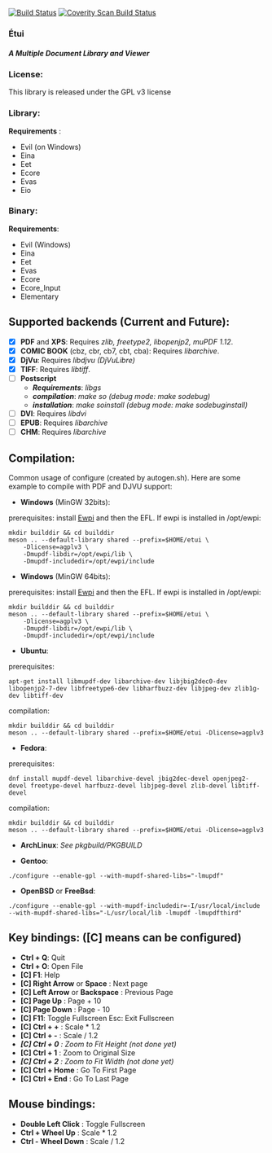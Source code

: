 [![Build Status](https://travis-ci.org/vtorri/etui.svg?branch=master)](https://travis-ci.org/vtorri/etui)
<a href="https://scan.coverity.com/projects/vtorri-etui">
<img alt="Coverity Scan Build Status" src="https://scan.coverity.com/projects/13637/badge.svg"/></a>

### Étui 
##### A Multiple Document Library and Viewer

### License:

This library is released under the GPL v3 license

### Library:


**Requirements** :

  - Evil (on Windows)
  - Eina
  - Eet
  - Ecore
  - Evas
  - Eio

### Binary:

 **Requirements**:
  - Evil (Windows)
  - Eina
  - Eet
  - Evas
  - Ecore
  - Ecore_Input
  - Elementary

## Supported backends (Current and Future):

- [x] **PDF** and **XPS**: Requires *zlib, freetype2, libopenjp2, muPDF 1.12*.
- [x] **COMIC BOOK** (cbz, cbr, cb7, cbt, cba): Requires *libarchive*.
- [x] **DjVu**: Requires *libdjvu (DjVuLibre)*
- [x] **TIFF**: Requires *libtiff*.
- [ ] **Postscript**
	- ***Requirements***: *libgs*
	- ***compilation***: *make so (debug mode: make sodebug)*
	- ***installation***: *make soinstall (debug mode: make sodebuginstall)*
- [ ] **DVI**: Requires *libdvi*
- [ ] **EPUB**: Requires *libarchive*
- [ ] **CHM**: Requires *libarchive*

## Compilation:

Common usage of configure (created by autogen.sh). Here are some example to compile with PDF and DJVU support:

- **Windows** (MinGW 32bits):

prerequisites: install [Ewpi](https://github.com/vtorri/ewpi) and then the EFL. If ewpi is installed in /opt/ewpi:

```
mkdir builddir && cd builddir
meson .. --default-library shared --prefix=$HOME/etui \
    -Dlicense=agplv3 \
    -Dmupdf-libdir=/opt/ewpi/lib \
    -Dmupdf-includedir=/opt/ewpi/include
```

- **Windows** (MinGW 64bits):

prerequisites: install [Ewpi](https://github.com/vtorri/ewpi) and then the EFL. If ewpi is installed in /opt/ewpi:

```
mkdir builddir && cd builddir
meson .. --default-library shared --prefix=$HOME/etui \
    -Dlicense=agplv3 \
    -Dmupdf-libdir=/opt/ewpi/lib \
    -Dmupdf-includedir=/opt/ewpi/include
```

- **Ubuntu**:

prerequisites:

`
apt-get install libmupdf-dev libarchive-dev libjbig2dec0-dev libopenjp2-7-dev libfreetype6-dev libharfbuzz-dev libjpeg-dev zlib1g-dev libtiff-dev
`

compilation:

```
mkdir builddir && cd builddir
meson .. --default-library shared --prefix=$HOME/etui -Dlicense=agplv3
```

- **Fedora**:

prerequisites:

`
dnf install mupdf-devel libarchive-devel jbig2dec-devel openjpeg2-devel freetype-devel harfbuzz-devel libjpeg-devel zlib-devel libtiff-devel
`

compilation:

```
mkdir builddir && cd builddir
meson .. --default-library shared --prefix=$HOME/etui -Dlicense=agplv3
```

- **ArchLinux**: *See pkgbuild/PKGBUILD*

- **Gentoo**:

`
./configure --enable-gpl --with-mupdf-shared-libs="-lmupdf"
`

- **OpenBSD** or **FreeBsd**:

`
./configure --enable-gpl --with-mupdf-includedir=-I/usr/local/include --with-mupdf-shared-libs="-L/usr/local/lib -lmupdf -lmupdfthird"
`

## Key bindings: ([C] means can be configured)

- **Ctrl + Q**: Quit
- **Ctrl + O**: Open File
- **[C] F1**: Help
- **[C] Right Arrow** or **Space** : Next page
- **[C] Left Arrow** or **Backspace** : Previous Page
- **[C] Page Up** : Page + 10
- **[C] Page Down** : Page - 10
- **[C] F11**: Toggle Fullscreen Esc: Exit Fullscreen
- **[C] Ctrl + +** : Scale * 1.2
- **[C] Ctrl + -** : Scale / 1.2
- ***[C] Ctrl + 0** : Zoom to Fit Height (not done yet)*
- **[C] Ctrl + 1** : Zoom to Original Size
- ***[C] Ctrl + 2** : Zoom to Fit Width (not done yet)*
- **[C] Ctrl + Home** : Go To First Page
- **[C] Ctrl + End** : Go To Last Page

## Mouse bindings:

- **Double Left Click** : Toggle Fullscreen
- **Ctrl + Wheel Up** : Scale * 1.2
- **Ctrl - Wheel Down** : Scale / 1.2
